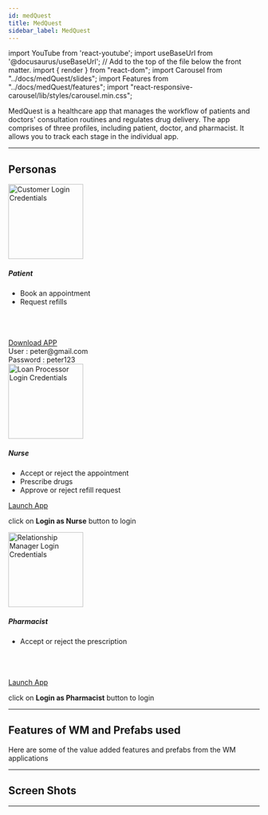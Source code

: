 ```yaml
---
id: medQuest
title: MedQuest
sidebar_label: MedQuest
---
```


import YouTube from 'react-youtube';
import useBaseUrl from '@docusaurus/useBaseUrl'; // Add to the top of the file below the front matter.
import { render } from "react-dom";
import Carousel from "../docs/medQuest/slides";
import Features from "../docs/medQuest/features";
import "react-responsive-carousel/lib/styles/carousel.min.css";


<!-- ## Introduction -->

MedQuest is a healthcare app that manages the workflow of patients and doctors' consultation routines and regulates drug delivery. The app comprises of three profiles, including patient, doctor, and pharmacist. It allows you to track each stage in the individual app. 


---

## Personas

<section>
  <div className="container">
    <div className="row">
      <div className="col card text--center margin--sm padding--none">
        <div className="card__body">
          <img alt="Customer Login Credentials" src={useBaseUrl('img/medQuest/patient.png')} height="150px"/>
          <h5 className="margin-bottom--xs">Patient</h5>
          <p className="card-body-descp">
            <ul className="text--left">
              <li>Book an appointment</li>
              <li className="margin-bottom--xs">Request refills</li>
              <br/>
              <br/>
              <br/>
            </ul>
          </p>
          <a href={useBaseUrl('img/medQuest/medQuest.apk')} download className="button button--primary button--outline margin-bottom--md">Download APP</a>
          <div className="row">
            <div className="col padding-horiz--xs">
              User : <span className="text--semibold">peter@gmail.com</span>
            </div>
          </div>
          <div className="row">
            <div className="col padding-horiz--xs">
              Password : <span className="text--semibold">peter123</span>
            </div>
          </div>
        </div>
      </div>
      <div className="col card text--center margin--sm padding--none">
        <div className="card__body"> 
          <img alt="Loan Processor Login Credentials" src={useBaseUrl('img/medQuest/nurse.png')} height="150px"/>
          <h5 className="margin-bottom--xs">Nurse</h5>
          <p className="card-body-descp">
            <ul className="text--left">
              <li>Accept or reject the appointment </li>
              <li>Prescribe drugs</li>
              <li>Approve or reject refill request</li>
            </ul>
          </p>
          <a href="http://pk6b8wcp6vj9.cloud.wavemakeronline.com/Medical/#/PatientDashboard" target="_blank" className="button button--primary button--outline margin-bottom--md">Launch App</a>
          <p>click on <b>Login as Nurse</b> button to login</p>
        </div>
      </div>
      <div className="col card text--center margin--sm padding--none">
        <div className="card__body">
          <img alt="Relationship Manager Login Credentials" src={useBaseUrl('img/medQuest/pharmacist.png')} height="150px"/>
          <h5 className="margin-bottom--xs">Pharmacist</h5>
          <p className="card-body-descp">
            <ul className="text--left">
              <li className="margin-bottom--sm">Accept or reject the prescription</li>
              <br/>
              <br/>
              <br/>
            </ul>
          </p>
            <a href="http://pk6b8wcp6vj9.cloud.wavemakeronline.com/Medical/#/pharma_refill_requests" target="_blank" className="button button--primary button--outline margin-bottom--md">Launch App</a>
            <p>click on <b>Login as Pharmacist</b> button to login</p>
        </div>
      </div>
    </div>
  </div>
</section>

---


## Features of WM and Prefabs used

Here are some of the value added features and prefabs from the WM applications

<Features />

---


## Screen Shots

<Carousel />


---
<!-- 

## Videos

<YouTube videoId="Fhie1OW8SOY" /> -->



<!-- ## User Flow of App

![alt text](/img/medQuest/workflow.svg 'User Flow of MedQuest App') 


--- -->